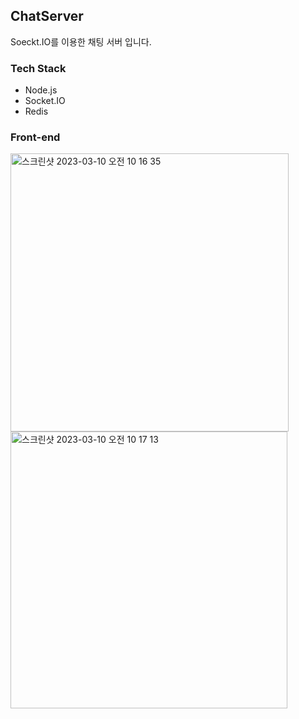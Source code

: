 ## ChatServer

Soeckt.IO를 이용한 채팅 서버 입니다.

### Tech Stack
* Node.js
* Socket.IO
* Redis

### Front-end 
<img width="445" alt="스크린샷 2023-03-10 오전 10 16 35" src="https://github.com/honggi123/ChatServer/assets/89631493/5df58952-abad-4f95-9904-972ec018b889">
<img width="443" alt="스크린샷 2023-03-10 오전 10 17 13" src="https://github.com/honggi123/ChatServer/assets/89631493/92a3e8f8-5271-4cf6-953a-7b2b56d03078">

